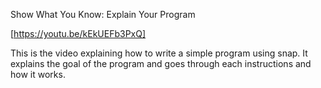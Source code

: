 Show What You Know: Explain Your Program

[https://youtu.be/kEkUEFb3PxQ]

This is the video explaining how to write a simple program using snap. It explains the goal of the program and goes through each instructions and how it works.
